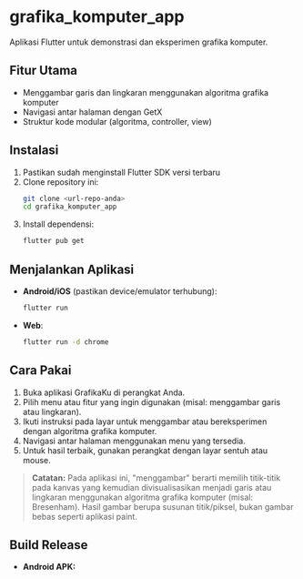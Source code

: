 # grafika_komputer_app

Aplikasi Flutter untuk demonstrasi dan eksperimen grafika komputer.

## Fitur Utama
- Menggambar garis dan lingkaran menggunakan algoritma grafika komputer
- Navigasi antar halaman dengan GetX
- Struktur kode modular (algoritma, controller, view)

## Instalasi
1. Pastikan sudah menginstall Flutter SDK versi terbaru
2. Clone repository ini:
   ```bash
   git clone <url-repo-anda>
   cd grafika_komputer_app
   ```
3. Install dependensi:
   ```bash
   flutter pub get
   ```

## Menjalankan Aplikasi
- **Android/iOS** (pastikan device/emulator terhubung):
  ```bash
  flutter run
  ```
- **Web**:
  ```bash
  flutter run -d chrome
  ```

## Cara Pakai
1. Buka aplikasi GrafikaKu di perangkat Anda.
2. Pilih menu atau fitur yang ingin digunakan (misal: menggambar garis atau lingkaran).
3. Ikuti instruksi pada layar untuk menggambar atau bereksperimen dengan algoritma grafika komputer.
4. Navigasi antar halaman menggunakan menu yang tersedia.
5. Untuk hasil terbaik, gunakan perangkat dengan layar sentuh atau mouse.

> **Catatan:**
> Pada aplikasi ini, "menggambar" berarti memilih titik-titik pada kanvas yang kemudian divisualisasikan menjadi garis atau lingkaran menggunakan algoritma grafika komputer (misal: Bresenham). Hasil gambar berupa susunan titik/piksel, bukan gambar bebas seperti aplikasi paint.

## Build Release
- **Android APK:**
  ```
